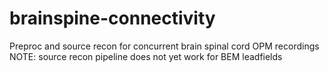 # brainspine-connectivity
Preproc and source recon for concurrent brain spinal cord OPM recordings
NOTE: source recon pipeline does not yet work for BEM leadfields
